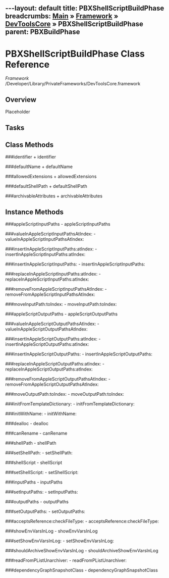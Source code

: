 ---layout: default
title: PBXShellScriptBuildPhase
breadcrumbs: <a href="/index.html">Main</a> &raquo; <a href="/Frameworks.html">Framework</a> &raquo; <a href="/Frameworks/DevToolsCore.html">DevToolsCore</a> &raquo; PBXShellScriptBuildPhase
parent: PBXBuildPhase 
---
# PBXShellScriptBuildPhase Class Reference

*Framework* /Developer/Library/PrivateFrameworks/DevToolsCore.framework

## Overview

Placeholder

## Tasks

## Class Methods

<a name="+identifier"></a>
###identifier
    + identifier

<a name="+defaultName"></a>
###defaultName
    + defaultName

<a name="+allowedExtensions"></a>
###allowedExtensions
    + allowedExtensions

<a name="+defaultShellPath"></a>
###defaultShellPath
    + defaultShellPath

<a name="+archivableAttributes"></a>
###archivableAttributes
    + archivableAttributes

## Instance Methods

<a name="-appleScriptInputPaths"></a>
###appleScriptInputPaths
    - appleScriptInputPaths

<a name="-valueInAppleScriptInputPathsAtIndex:"></a>
###valueInAppleScriptInputPathsAtIndex:
    - valueInAppleScriptInputPathsAtIndex:

<a name="-insertInAppleScriptInputPaths:atIndex:"></a>
###insertInAppleScriptInputPaths:atIndex:
    - insertInAppleScriptInputPaths:atIndex:

<a name="-insertInAppleScriptInputPaths:"></a>
###insertInAppleScriptInputPaths:
    - insertInAppleScriptInputPaths:

<a name="-replaceInAppleScriptInputPaths:atIndex:"></a>
###replaceInAppleScriptInputPaths:atIndex:
    - replaceInAppleScriptInputPaths:atIndex:

<a name="-removeFromAppleScriptInputPathsAtIndex:"></a>
###removeFromAppleScriptInputPathsAtIndex:
    - removeFromAppleScriptInputPathsAtIndex:

<a name="-moveInputPath:toIndex:"></a>
###moveInputPath:toIndex:
    - moveInputPath:toIndex:

<a name="-appleScriptOutputPaths"></a>
###appleScriptOutputPaths
    - appleScriptOutputPaths

<a name="-valueInAppleScriptOutputPathsAtIndex:"></a>
###valueInAppleScriptOutputPathsAtIndex:
    - valueInAppleScriptOutputPathsAtIndex:

<a name="-insertInAppleScriptOutputPaths:atIndex:"></a>
###insertInAppleScriptOutputPaths:atIndex:
    - insertInAppleScriptOutputPaths:atIndex:

<a name="-insertInAppleScriptOutputPaths:"></a>
###insertInAppleScriptOutputPaths:
    - insertInAppleScriptOutputPaths:

<a name="-replaceInAppleScriptOutputPaths:atIndex:"></a>
###replaceInAppleScriptOutputPaths:atIndex:
    - replaceInAppleScriptOutputPaths:atIndex:

<a name="-removeFromAppleScriptOutputPathsAtIndex:"></a>
###removeFromAppleScriptOutputPathsAtIndex:
    - removeFromAppleScriptOutputPathsAtIndex:

<a name="-moveOutputPath:toIndex:"></a>
###moveOutputPath:toIndex:
    - moveOutputPath:toIndex:

<a name="-initFromTemplateDictionary:"></a>
###initFromTemplateDictionary:
    - initFromTemplateDictionary:

<a name="-initWithName:"></a>
###initWithName:
    - initWithName:

<a name="-dealloc"></a>
###dealloc
    - dealloc

<a name="-canRename"></a>
###canRename
    - canRename

<a name="-shellPath"></a>
###shellPath
    - shellPath

<a name="-setShellPath:"></a>
###setShellPath:
    - setShellPath:

<a name="-shellScript"></a>
###shellScript
    - shellScript

<a name="-setShellScript:"></a>
###setShellScript:
    - setShellScript:

<a name="-inputPaths"></a>
###inputPaths
    - inputPaths

<a name="-setInputPaths:"></a>
###setInputPaths:
    - setInputPaths:

<a name="-outputPaths"></a>
###outputPaths
    - outputPaths

<a name="-setOutputPaths:"></a>
###setOutputPaths:
    - setOutputPaths:

<a name="-acceptsReference:checkFileType:"></a>
###acceptsReference:checkFileType:
    - acceptsReference:checkFileType:

<a name="-showEnvVarsInLog"></a>
###showEnvVarsInLog
    - showEnvVarsInLog

<a name="-setShowEnvVarsInLog:"></a>
###setShowEnvVarsInLog:
    - setShowEnvVarsInLog:

<a name="-shouldArchiveShowEnvVarsInLog"></a>
###shouldArchiveShowEnvVarsInLog
    - shouldArchiveShowEnvVarsInLog

<a name="-readFromPListUnarchiver:"></a>
###readFromPListUnarchiver:
    - readFromPListUnarchiver:

<a name="-dependencyGraphSnapshotClass"></a>
###dependencyGraphSnapshotClass
    - dependencyGraphSnapshotClass


